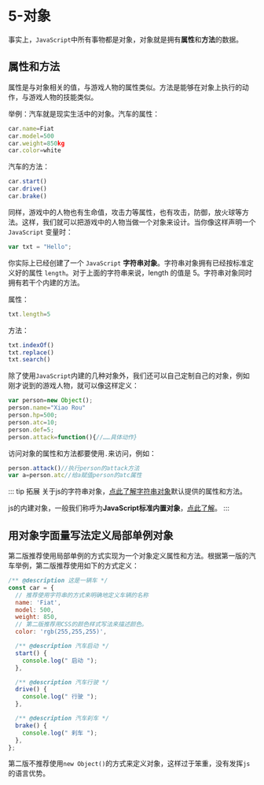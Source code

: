 # 5-对象
事实上，```JavaScript```中所有事物都是对象，对象就是拥有**属性**和**方法**的数据。




## 属性和方法
属性是与对象相关的值，与游戏人物的属性类似。方法是能够在对象上执行的动作，与游戏人物的技能类似。

举例：汽车就是现实生活中的对象。汽车的属性：
``` js
car.name=Fiat
car.model=500
car.weight=850kg
car.color=white
```

汽车的方法：
``` js
car.start()
car.drive()
car.brake()
```







同样，游戏中的人物也有生命值，攻击力等属性，也有攻击，防御，放火球等方法。这样，我们就可以把游戏中的人物当做一个对象来设计。当你像这样声明一个 ```JavaScript``` 变量时：
``` js
var txt = "Hello";
```

你实际上已经创建了一个 ```JavaScript``` **字符串对象**。字符串对象拥有已经按标准定义好的属性 ```length```。对于上面的字符串来说，length 的值是 5。字符串对象同时拥有若干个内建的方法。


属性：
``` js
txt.length=5
```

方法：
``` js
txt.indexOf()
txt.replace()
txt.search()
```

除了使用```JavaScript```内建的几种对象外，我们还可以自己定制自己的对象，例如刚才说到的游戏人物，就可以像这样定义：

``` js
var person=new Object();
person.name="Xiao Rou"
person.hp=500;
person.atc=10;
person.def=5;
person.attack=function(){//……具体动作}
```

访问对象的属性和方法都要使用```.```来访问，例如：
``` js
person.attack()//执行person的attack方法
var a=person.atc//给a赋值person的atc属性
```


::: tip 拓展 
关于js的字符串对象，[点此了解字符串对象](https://developer.mozilla.org/zh-CN/docs/Web/JavaScript/Reference/Global_Objects/String)默认提供的属性和方法。

js的内建对象，一般我们称呼为**JavaScript标准内置对象**，[点此了解](https://developer.mozilla.org/zh-CN/docs/Web/JavaScript/Reference/Global_Objects)。
:::








## 用对象字面量写法定义局部单例对象 
第二版推荐使用局部单例的方式实现为一个对象定义属性和方法。根据第一版的汽车举例，第二版推荐使用如下的方式定义：

``` js
/** @description 这是一辆车 */
const car = {
  // 推荐使用字符串的方式来明确地定义车辆的名称
  name: 'Fiat',
  model: 500,
  weight: 850,
  // 第二版推荐用CSS的颜色样式写法来描述颜色。
  color: 'rgb(255,255,255)',

  /** @description 汽车启动 */
  start() {
    console.log(" 启动 ");
  },

  /** @description 汽车行驶 */
  drive() {
    console.log(" 行驶 ");
  },

  /** @description 汽车刹车 */
  brake() {
    console.log(" 刹车 ");
  },
};
```

第二版不推荐使用```new Object()```的方式来定义对象，这样过于笨重，没有发挥```js```的语言优势。






